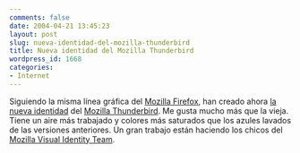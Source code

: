 ```yaml
---
comments: false
date: 2004-04-21 13:45:23
layout: post
slug: nueva-identidad-del-mozilla-thunderbird
title: Nueva identidad del Mozilla Thunderbird
wordpress_id: 1668
categories:
- Internet
---
```


Siguiendo la misma línea gráfica del [Mozilla Firefox](http://www.mozilla.org/products/firefox/), han creado ahora [la nueva identidad](http://www.hicksdesign.co.uk/journal/2004/04/thunderbird/) del [Mozilla Thunderbird](http://www.mozilla.org/products/thunderbird/). Me gusta mucho más que la vieja. Tiene un aire más trabajado y colores más saturados que los azules lavados de las versiones anteriores. Un gran trabajo están haciendo los chicos del [Mozilla Visual Identity Team](http://www.mozillazine.org/talkback.html?article=4319).




 
